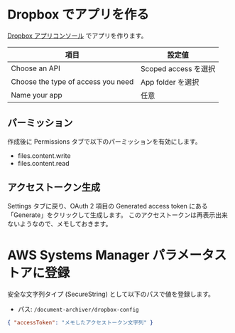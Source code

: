 # Dropbox でアプリを作る

[Dropbox アプリコンソール](https://www.dropbox.com/developers/apps) でアプリを作ります。

| 項目                               | 設定値               |
| ---------------------------------- | -------------------- |
| Choose an API                      | Scoped access を選択 |
| Choose the type of access you need | App folder を選択    |
| Name your app                      | 任意                 |

## パーミッション

作成後に Permissions タブで以下のパーミッションを有効にします。

- files.content.write
- files.content.read

## アクセストークン生成

Settings タブに戻り、OAuth 2 項目の Generated access token にある「Generate」をクリックして生成します。
このアクセストークンは再表示出来ないようなので、メモしておきます。

# AWS Systems Manager パラメータストアに登録

安全な文字列タイプ (SecureString) として以下のパスで値を登録します。

- パス: `/document-archiver/dropbox-config`

```json
{ "accessToken": "メモしたアクセストークン文字列" }
```
